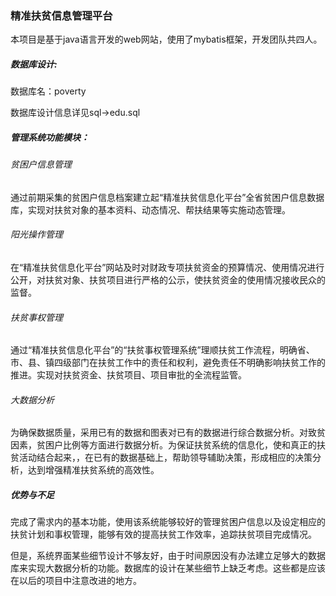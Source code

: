 ### 精准扶贫信息管理平台

本项目是基于java语言开发的web网站，使用了mybatis框架，开发团队共四人。

##### 数据库设计:

数据库名：poverty

数据库设计信息详见sql->edu.sql

##### 管理系统功能模块：

###### 贫困户信息管理

通过前期采集的贫困户信息档案建立起“精准扶贫信息化平台”全省贫困户信息数据库，实现对扶贫对象的基本资料、动态情况、帮扶结果等实施动态管理。

###### 阳光操作管理

在“精准扶贫信息化平台”网站及时对财政专项扶贫资金的预算情况、使用情况进行公开，对扶贫对象、扶贫项目进行严格的公示，使扶贫资金的使用情况接收民众的监督。

###### 扶贫事权管理

通过“精准扶贫信息化平台”的“扶贫事权管理系统”理顺扶贫工作流程，明确省、市、县、镇四级部门在扶贫工作中的责任和权利，避免责任不明确影响扶贫工作的推进。实现对扶贫资金、扶贫项目、项目审批的全流程监管。

###### 大数据分析

为确保数据质量，采用已有的数据和图表对已有的数据进行综合数据分析。对致贫因素，贫困户比例等方面进行数据分析。为保证扶贫系统的信息化，使和真正的扶贫活动结合起来，，在已有的数据基础上，帮助领导辅助决策，形成相应的决策分析，达到增强精准扶贫系统的高效性。

##### 优势与不足

完成了需求内的基本功能，使用该系统能够较好的管理贫困户信息以及设定相应的扶贫计划和事权管理，能够有效的提高扶贫工作效率，追踪扶贫项目完成情况。

但是，系统界面某些细节设计不够友好，由于时间原因没有办法建立足够大的数据库来实现大数据分析的功能。数据库的设计在某些细节上缺乏考虑。这些都是应该在以后的项目中注意改进的地方。